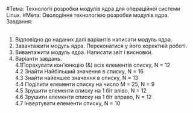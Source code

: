 #Тема: Технології розробки модулів ядра для операційної системи Linux.
#Мета: Оволодіння технологією розробки модулів ядра.
Завдання:<br />
<br />
1. Відповідно до наданих далі варіантів написати модуль ядра. <br />
2. Завантажити модуль ядра. Переконатися у його коректній роботі. <br />
3. Вивантажити модуль ядра. Написати звіт і висновки. <br />
4. Варіанти завдань.<br />
4.1Порахувати кон'юнкцію (&) всіх елементів списку, N = 12<br />
4.2 Знайти Найбільший значення в списку, N = 16<br />
4.3 Знайти найеншее значення в списку, N = 13<br />
4.4 Поділити елементи списку на число M = 25, N = 9<br />
4.5 Зрушити елементи списку на 1 біт вліво, N = 12<br />
4.6 Зрушити елементи списку на 1 біт вправо, N = 12<br />
4.7 Інвертувати елементи списку, N = 10<br />
